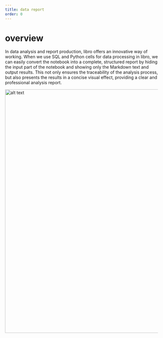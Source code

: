 ```yaml
---
title: data report
order: 0
---
```


# overview

In data analysis and report production, libro offers an innovative way of working. When we use SQL and Python cells for data processing in libro, we can easily convert the notebook into a complete, structured report by hiding the input part of the notebook and showing only the Markdown text and output results. This not only ensures the traceability of the analysis process, but also presents the results in a concise visual effect, providing a clear and professional analysis report.

<img src="https://raw.githubusercontent.com/wiki/difizen/libro/assets/app.png" alt="alt text" width="800">
